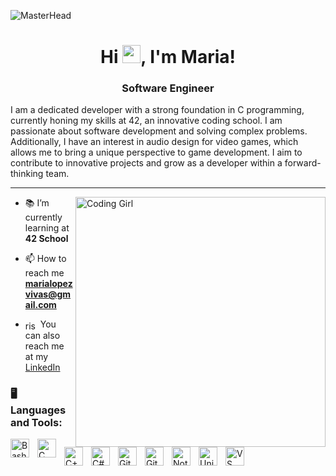 ![MasterHead](https://s1.ezgif.com/tmp/ezgif-1-522893efe2.gif)

<h1 align="center">Hi <img src="https://github.com/TheDudeThatCode/TheDudeThatCode/blob/master/Assets/Hi.gif" width="29px">, I'm Maria!</h1>

<h3 align="center">Software Engineer</h3>

I am a dedicated developer with a strong foundation in C programming, currently honing my skills at
42, an innovative coding school. I am passionate about software development and solving complex
problems. Additionally, I have an interest in audio design for video games, which allows me to bring
a unique perspective to game development. I aim to contribute to innovative projects and grow as a
developer within a forward-thinking team.

---
<img align="right" alt="Coding Girl" width="400px" src="https://64.media.tumblr.com/4ac57db98021ffd3a4e6717dee097802/aa44282323a3c36a-66/s500x750/727356ce2f1c9fdf07998fcd735c32d83e30f05d.gif" />

- 📚 I’m currently learning at **42 School**

- 📫 How to reach me **marialopezvivas@gmail.com**
  
- <a href="https://linkedin.com/in/rishav-chanda-b89a791b3" target="blank"><img align="center" src="https://raw.githubusercontent.com/rahuldkjain/github-profile-readme-generator/master/src/images/icons/Social/linked-in-alt.svg" alt="rishav-chanda-b89a791b3" height="15" width="20" /></a> You can also reach me at my <a target="_blank" href="https://icons8.com/icon/13930/linkedin">LinkedIn</a>

<h3 align="left">🖥️ Languages and Tools:</h3>
<p align="left">
  <img align="left" alt="Bash" width="30px" style="padding-right:10px;" src="https://cdn.jsdelivr.net/gh/devicons/devicon@latest/icons/bash/bash-plain.svg" />
  <img align="left" alt="C" width="30px" style="padding-right:10px;" src="https://cdn.jsdelivr.net/gh/devicons/devicon@latest/icons/c/c-plain.svg" />
  <img align="left" alt="C++" width="30px" style="padding-right:10px;" src="https://cdn.jsdelivr.net/gh/devicons/devicon@latest/icons/cplusplus/cplusplus-plain.svg" />
  <img align="left" alt="C#" width="30px" style="padding-right:10px;" src="https://cdn.jsdelivr.net/gh/devicons/devicon@latest/icons/csharp/csharp-plain.svg" />
  <img align="left" alt="Git" width="30px" style="padding-right:10px;" src="https://cdn.jsdelivr.net/gh/devicons/devicon@latest/icons/git/git-plain.svg" />
  <img align="left" alt="Github" width="30px" style="padding-right:10px;" src="https://cdn.jsdelivr.net/gh/devicons/devicon@latest/icons/github/github-original.svg" />
  <img align="left" alt="Notion" width="30px" style="padding-right:10px;" src="https://cdn.jsdelivr.net/gh/devicons/devicon@latest/icons/notion/notion-plain.svg" />
  <img align="left" alt="Unity" width="30px" style="padding-right:10px;" src="https://cdn.jsdelivr.net/gh/devicons/devicon@latest/icons/unity/unity-plain.svg" />
  <img align="left" alt="VS Code" width="30px" style="padding-right:10px;" src="https://cdn.jsdelivr.net/gh/devicons/devicon@latest/icons/vscode/vscode-plain.svg" />
</p>
